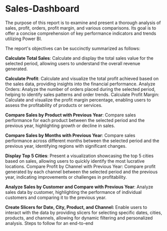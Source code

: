 # Sales-Dashboard
The purpose of this report is to examine and present a thorough analysis of sales, profit, orders, profit margin, and various comparisons. Its goal is to offer a concise comprehension of key performance indicators and trends utilizing Power BI. 

The report's objectives can be succinctly summarized as follows:

**Calculate Total Sales**: 
Calculate and display the total sales value for the selected period, allowing users to understand the overall revenue generated.

**Calculate Profit**: Calculate and visualize the total profit achieved based on the sales data, providing insights into the financial performance.
Analyze Orders: Analyze the number of orders placed during the selected period, helping to identify sales patterns and order trends.
Calculate Profit Margin: Calculate and visualize the profit margin percentage, enabling users to assess the profitability of products or services.

**Compare Sales by Product with Previous Year**: Compare sales performance for each product between the selected period and the previous year, highlighting growth or decline in sales.

**Compare Sales by Months with Previous Year**: Compare sales performance across different months between the selected period and the previous year, identifying regions with significant changes.

**Display Top 5 Cities**: Present a visualization showcasing the top 5 cities based on sales, allowing users to quickly identify the most lucrative locations.
Compare Profit by Channel with Previous Year: Compare profit generated by each channel between the selected period and the previous year, indicating improvements or challenges in profitability.

**Analyze Sales by Customer and Compare with Previous Year**: Analyze sales data by customer, highlighting the performance of individual customers and comparing it to the previous year.

**Create Slicers for Date, City, Product, and Channel:** Enable users to interact with the data by providing slicers for selecting specific dates, cities, products, and channels, allowing for dynamic filtering and personalized analysis.
Steps to follow for an end-to-end
